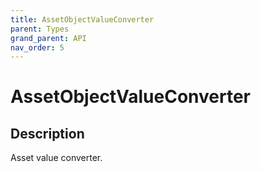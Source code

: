 ```yaml
---
title: AssetObjectValueConverter
parent: Types
grand_parent: API
nav_order: 5
---
```

# AssetObjectValueConverter
## Description
Asset value converter.
